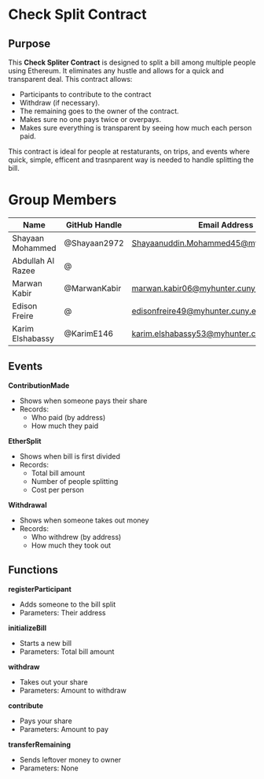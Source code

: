 # Check Split Contract

## Purpose

This **Check Spliter Contract** is designed to split a bill among multiple people using Ethereum. It eliminates any hustle and allows for a quick and transparent deal. This contract allows:

- Participants to contribute to the contract
- Withdraw (if necessary).
- The remaining goes to the owner of the contract.
- Makes sure no one pays twice or overpays.
- Makes sure everything is transparent by seeing how much each person paid.

This contract is ideal for people at restaturants, on trips, and events where quick, simple, efficent and trasnparent way is needed to handle splitting the bill.

# Group Members
| Name           | GitHub Handle       | Email Address        |
|----------------|---------------------|----------------------|
| Shayaan Mohammed | @Shayaan2972     | Shayaanuddin.Mohammed45@myhunter.cuny.edu |
| Abdullah Al Razee| @   |  |
| Marwan Kabir     | @MarwanKabir     | marwan.kabir06@myhunter.cuny.edu |
| Edison Freire    | @  | edisonfreire49@myhunter.cuny.edu|
| Karim Elshabassy | @KarimE146   | karim.elshabassy53@myhunter.cuny.edu |

## Events

**ContributionMade**
- Shows when someone pays their share
- Records:
  - Who paid (by address)
  - How much they paid

**EtherSplit**
- Shows when bill is first divided
- Records:
  - Total bill amount
  - Number of people splitting
  - Cost per person

**Withdrawal**
- Shows when someone takes out money
- Records:
  - Who withdrew (by address)
  - How much they took out

## Functions

**registerParticipant**
- Adds someone to the bill split
- Parameters: Their address

**initializeBill**
- Starts a new bill
- Parameters: Total bill amount

**withdraw**
- Takes out your share
- Parameters: Amount to withdraw

**contribute**
- Pays your share
- Parameters: Amount to pay

**transferRemaining**
- Sends leftover money to owner
- Parameters: None
